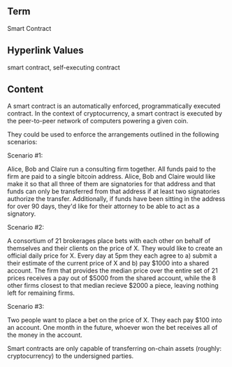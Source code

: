 ## Term

Smart Contract

## Hyperlink Values

smart contract, self-executing contract

## Content

A smart contract is an automatically enforced, programmatically executed contract. In the context of cryptocurrency, a smart contract is executed by the peer-to-peer network of computers powering a given coin.

They could be used to enforce the arrangements outlined in the following scenarios:

Scenario #1:

Alice, Bob and Claire run a consulting firm together. All funds paid to the firm are paid to a single bitcoin address. Alice, Bob and Claire would like make it so that all three of them are signatories for that address and that funds can only be transferred from that address if at least two signatories authorize the transfer. Additionally, if funds have been sitting in the address for over 90 days, they'd like for their attorney to be able to act as a signatory.

Scenario #2:

A consortium of 21 brokerages place bets with each other on behalf of themselves and their clients on the price of X. They would like to create an official daily price for X. Every day at 5pm they each agree to a) submit a their estimate of the current price of X and b) pay $1000 into a shared account. The firm that provides the median price over the entire set of 21 prices receives a pay out of $5000 from the shared account, while the 8 other firms closest to that median recieve $2000 a piece, leaving nothing left for remaining firms. 

Scenario #3:

Two people want to place a bet on the price of X. They each pay $100 into an account. One month in the future, whoever won the bet receives all of the money in the account.

Smart contracts are only capable of transferring on-chain assets (roughly: cryptocurrency) to the undersigned parties. 

